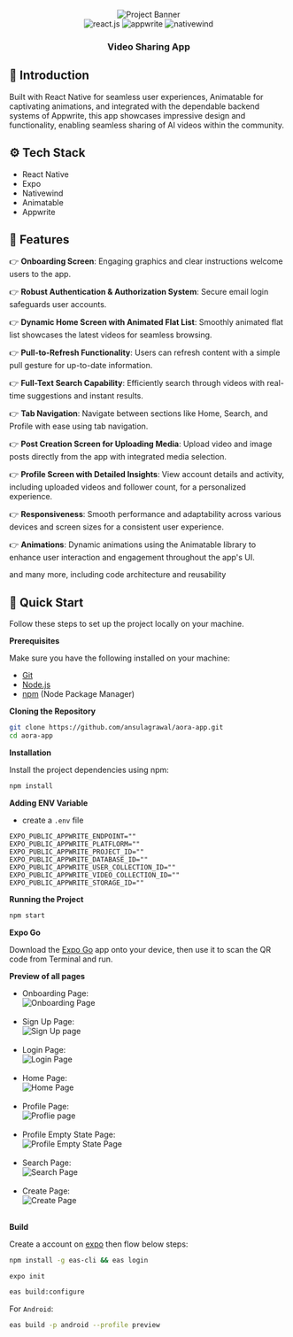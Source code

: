 <div align="center">
  <br />
    <img src="https://raw.githubusercontent.com/ansulagrawal/aora-app/master/assets/pages/cover.png" alt="Project Banner">
  <br />

  <div>
    <img src="https://img.shields.io/badge/-React_Native-black?style=for-the-badge&logoColor=white&logo=react&color=61DAFB" alt="react.js" />
    <img src="https://img.shields.io/badge/-Appwrite-black?style=for-the-badge&logoColor=white&logo=appwrite&color=FD366E" alt="appwrite" />
    <img src="https://img.shields.io/badge/NativeWind-black?style=for-the-badge&logoColor=white&logo=tailwindcss&color=06B6D4" alt="nativewind" />
  </div>

  <h3 align="center">Video Sharing App</h3>
</div>

## <a name="introduction">🤖 Introduction</a>

Built with React Native for seamless user experiences, Animatable for captivating animations, and integrated with the dependable backend systems of Appwrite,
this app showcases impressive design and functionality, enabling seamless sharing of AI videos within the community.

## <a name="tech-stack">⚙️ Tech Stack</a>

- React Native
- Expo
- Nativewind
- Animatable
- Appwrite

## <a name="features">🔋 Features</a>

👉 **Onboarding Screen**: Engaging graphics and clear instructions welcome users to the app.

👉 **Robust Authentication & Authorization System**: Secure email login safeguards user accounts.

👉 **Dynamic Home Screen with Animated Flat List**: Smoothly animated flat list showcases the latest videos for seamless browsing.

👉 **Pull-to-Refresh Functionality**: Users can refresh content with a simple pull gesture for up-to-date information.

👉 **Full-Text Search Capability**: Efficiently search through videos with real-time suggestions and instant results.

👉 **Tab Navigation**: Navigate between sections like Home, Search, and Profile with ease using tab navigation.

👉 **Post Creation Screen for Uploading Media**: Upload video and image posts directly from the app with integrated media selection.

👉 **Profile Screen with Detailed Insights**: View account details and activity, including uploaded videos and follower count, for a personalized experience.

👉 **Responsiveness**: Smooth performance and adaptability across various devices and screen sizes for a consistent user experience.

👉 **Animations**: Dynamic animations using the Animatable library to enhance user interaction and engagement throughout the app's UI.

and many more, including code architecture and reusability

## <a name="quick-start">🤸 Quick Start</a>

Follow these steps to set up the project locally on your machine.

**Prerequisites**

Make sure you have the following installed on your machine:

- [Git](https://git-scm.com/)
- [Node.js](https://nodejs.org/en)
- [npm](https://www.npmjs.com/) (Node Package Manager)

**Cloning the Repository**

```bash
git clone https://github.com/ansulagrawal/aora-app.git
cd aora-app
```

**Installation**

Install the project dependencies using npm:

```bash
npm install
```

**Adding ENV Variable**

- create a `.env` file

```
EXPO_PUBLIC_APPWRITE_ENDPOINT=""
EXPO_PUBLIC_APPWRITE_PLATFLORM=""
EXPO_PUBLIC_APPWRITE_PROJECT_ID=""
EXPO_PUBLIC_APPWRITE_DATABASE_ID=""
EXPO_PUBLIC_APPWRITE_USER_COLLECTION_ID=""
EXPO_PUBLIC_APPWRITE_VIDEO_COLLECTION_ID=""
EXPO_PUBLIC_APPWRITE_STORAGE_ID=""
```

**Running the Project**

```bash
npm start
```

**Expo Go**

Download the [Expo Go](https://expo.dev/go) app onto your device, then use it to scan the QR code from Terminal and run.

**Preview of all pages**

- Onboarding Page:
  <br />
  <img src="https://raw.githubusercontent.com/ansulagrawal/aora-app/master/assets/pages/onboarding.png" alt="Onboarding Page">
  <br />
  <br />
- Sign Up Page:
  <br />
  <img src="https://raw.githubusercontent.com/ansulagrawal/aora-app/master/assets/pages/signup.png" alt="Sign Up page">
  <br />
  <br />
- Login Page:
  <br />
  <img src="https://raw.githubusercontent.com/ansulagrawal/aora-app/master/assets/pages/login.png" alt="Login Page">
  <br />
  <br />
- Home Page:
  <br />
  <img src="https://raw.githubusercontent.com/ansulagrawal/aora-app/master/assets/pages/home.png" alt="Home Page">
  <br />
  <br />
- Profile Page:
  <br />
  <img src="https://raw.githubusercontent.com/ansulagrawal/aora-app/master/assets/pages/profile.png" alt="Proflie page">
  <br />
  <br />
- Profile Empty State Page:
  <br />
  <img src="https://raw.githubusercontent.com/ansulagrawal/aora-app/master/assets/pages/empty-state.png" alt="Profile Empty State Page">
  <br />
  <br />
- Search Page:
  <br />
  <img src="https://raw.githubusercontent.com/ansulagrawal/aora-app/master/assets/pages/search.png" alt="Search Page">
  <br />
  <br />
- Create Page:
  <br />
  <img src="https://raw.githubusercontent.com/ansulagrawal/aora-app/master/assets/pages/create.png" alt="Create Page">
  <br />
  <br />

**Build**

Create a account on [expo](https://expo.dev) then flow below steps:

```bash
npm install -g eas-cli && eas login
```

```bash
expo init
```

```bash
eas build:configure
```

For `Android`:

```bash
eas build -p android --profile preview
```
